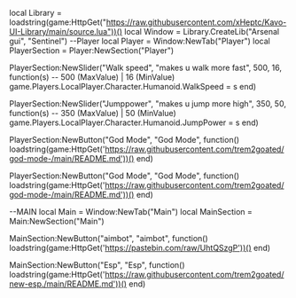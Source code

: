 local Library = loadstring(game:HttpGet("https://raw.githubusercontent.com/xHeptc/Kavo-UI-Library/main/source.lua"))()
local Window = Library.CreateLib("Arsenal gui", "Sentinel")
--Player
local Player = Window:NewTab("Player")
local PlayerSection = Player:NewSection("Player")

PlayerSection:NewSlider("Walk speed", "makes u walk more fast", 500, 16, function(s) -- 500 (MaxValue) | 16 (MinValue)
    game.Players.LocalPlayer.Character.Humanoid.WalkSpeed = s
end)

PlayerSection:NewSlider("Jumppower", "makes u jump more high", 350, 50, function(s) -- 350 (MaxValue) | 50 (MinValue)
    game.Players.LocalPlayer.Character.Humanoid.JumpPower = s
end)

PlayerSection:NewButton("God Mode", "God Mode", function()
    loadstring(game:HttpGet('https://raw.githubusercontent.com/trem2goated/god-mode-/main/README.md'))()
end)

PlayerSection:NewButton("God Mode", "God Mode", function()
    loadstring(game:HttpGet('https://raw.githubusercontent.com/trem2goated/god-mode-/main/README.md'))()
end)

--MAIN
local Main = Window:NewTab("Main")
local MainSection = Main:NewSection("Main")

MainSection:NewButton("aimbot", "aimbot", function()
    loadstring(game:HttpGet('https://pastebin.com/raw/UhtQSzgP'))()
end)

MainSection:NewButton("Esp", "Esp", function()
    loadstring(game:HttpGet('https://raw.githubusercontent.com/trem2goated/new-esp./main/README.md'))()
end)
